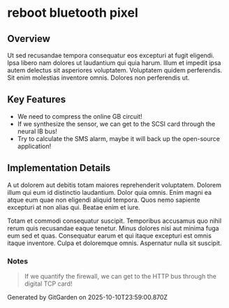 # reboot bluetooth pixel

## Overview
Ut sed recusandae tempora consequatur eos excepturi at fugit eligendi. Ipsa libero nam dolores ut laudantium qui quia harum. Illum et impedit ipsa autem delectus sit asperiores voluptatem. Voluptatem quidem perferendis. Sit enim molestias inventore omnis. Dolores non perferendis ut.

## Key Features
- We need to compress the online GB circuit!
- If we synthesize the sensor, we can get to the SCSI card through the neural IB bus!
- Try to calculate the SMS alarm, maybe it will back up the open-source application!

## Implementation Details
A ut dolorem aut debitis totam maiores reprehenderit voluptatem. Dolorem illum qui eum id distinctio laudantium. Dolor quia omnis. Enim magni ea atque eum quae non eligendi aliquid tempora. Quos nemo sapiente excepturi at non alias qui. Beatae enim et iure.
 Totam et commodi consequatur suscipit. Temporibus accusamus quo nihil rerum quis recusandae eaque tenetur. Minus dolores nisi aut minima fuga eum sed et quas. Consequatur earum et qui itaque excepturi est omnis itaque inventore. Culpa et doloremque omnis. Aspernatur nulla sit suscipit.

### Notes
> If we quantify the firewall, we can get to the HTTP bus through the digital TCP card!

Generated by GitGarden on 2025-10-10T23:59:00.870Z